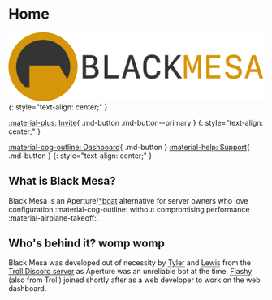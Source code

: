 # Home

<!-- prettier-ignore-start -->
<!-- Prettier completely butchers these buttons. Don't allow it to format. -->
![](assets/banner.png)
{: style="text-align: center;" }

[:material-plus: Invite](https://discord.com/api/oauth2/authorize?client_id=815646963693256704&permissions=402972678&scope=bot){ .md-button .md-button--primary }
{: style="text-align: center;" }

[:material-cog-outline: Dashboard](https://dashboard.blackmesa.bot/){ .md-button } [:material-help: Support](https://discord.gg/ZezqXEXBDJ){ .md-button }
{: style="text-align: center;" }
<!-- prettier-ignore-end -->

## What is Black Mesa?

Black Mesa is an Aperture/<abbr title="Rowboat fork">\*boat</abbr> alternative for server owners who
love configuration :material-cog-outline: without compromising performance
:material-airplane-takeoff:.

## Who's behind it? womp womp

Black Mesa was developed out of necessity by <abbr title="Tyler#0911">Tyler</abbr> and
<abbr title="LewisTehMinerz#1337">Lewis</abbr> from the
[Troll Discord server](https://discord.gg/troll) as Aperture was an unreliable bot at the time.
<abbr title="Flashy#1984">Flashy</abbr> (also from Troll) joined shortly after as a web developer to
work on the web dashboard.
